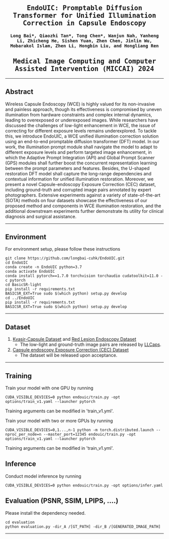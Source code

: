 

<div align="center">

<samp>

<h2> EndoUIC: Promptable Diffusion Transformer for Unified Illumination Correction in Capsule Endoscopy </h1>

<h4> Long Bai*, Qiaozhi Tan*, Tong Chen*, Wanjun Nah, Yanheng Li, Zhicheng He, Sishen Yuan, Zhen Chen, Jinlin Wu, Mobarakol Islam, Zhen Li, Hongbin Liu, and Hongliang Ren </h3>

<h2> Medical Image Computing and Computer Assisted Intervention (MICCAI) 2024 </h1>

</samp>   


---

</div>     

## Abstract

Wireless Capsule Endoscopy (WCE) is highly valued for its non-invasive and painless approach, though its effectiveness is compromised by uneven illumination from hardware constraints and complex internal dynamics, leading to overexposed or underexposed images. While researchers have discussed the challenges of low-light enhancement in WCE, the issue of correcting for different exposure levels remains underexplored. To tackle this, we introduce EndoUIC, a WCE unified illumination correction solution using an end-to-end promptable diffusion transformer (DFT) model. In our work, the illumination prompt module shall navigate the model to adapt to different exposure levels and perform targeted image enhancement, in which the Adaptive Prompt Integration (API) and Global Prompt Scanner (GPS) modules shall further boost the concurrent representation learning between the prompt parameters and features. Besides, the U-shaped restoration DFT model shall capture the long-range dependencies and contextual information for unified illumination restoration. Moreover, we present a novel Capsule-endoscopy Exposure Correction (CEC) dataset, including ground-truth and corrupted image pairs annotated by expert photographers. Extensive experiments against a variety of state-of-the-art (SOTA) methods on four datasets showcase the effectiveness of our proposed method and components in WCE illumination restoration, and the additional downstream experiments further demonstrate its utility for clinical diagnosis and surgical assistance. 


---
## Environment

For environment setup, please follow these instructions
```
git clone https://github.com/longbai-cuhk/EndoUIC.git
cd EndoUIC
conda create -n EndoUIC python=3.7
conda activate EndoUIC
conda install pytorch==1.7.0 torchvision torchaudio cudatoolkit=11.0 -c pytorch
cd BasicSR-light
pip install -r requirements.txt
BASICSR_EXT=True sudo $(which python) setup.py develop
cd ../EndoUIC
pip install -r requirements.txt
BASICSR_EXT=True sudo $(which python) setup.py develop
```

---
## Dataset
1. [Kvasir-Capsule Dataset](https://osf.io/dv2ag/) and [Red Lesion Endoscopy Dataset](https://rdm.inesctec.pt/dataset/nis-2018-003)
    - The low-light and ground-truth image pairs are released by [LLCaps](https://github.com/longbai1006/LLCaps). 
2. [Capsule endoscopy Exposure Correction (CEC) Dataset]()
    - The dataset will be released upon acceptance.
---


## Training

Train your model with one GPU by running

```
CUDA_VISIBLE_DEVICES=0 python endouic/train.py -opt options/train_v1.yaml --launcher pytorch
```
Training arguments can be modified in 'train_v1.yml'.

Train your model with two or more GPUs by running

```
CUDA_VISIBLE_DEVICES=0,1...,n-1 python -m torch.distributed.launch --nproc_per_node=n --master_port=12345 endouic/train.py -opt options/train_v1.yaml --launcher pytorch
```
Training arguments can be modified in 'train_v1.yml'.

## Inference
Conduct model inference by running

```
CUDA_VISIBLE_DEVICES=0 python endouic/train.py -opt options/infer.yaml
```

## Evaluation (PSNR, SSIM, LPIPS, ....)

Please install the dependency needed.

```
cd evaluation
python evaluation.py -dir_A /[GT_PATH] -dir_B /[GENERATED_IMAGE_PATH] 
```

---


